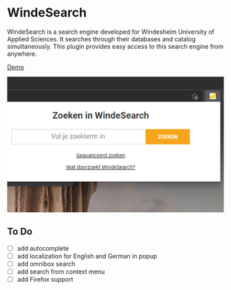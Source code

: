 # WindeSearch

WindeSearch is a search engine developed for Windesheim University of Applied Sciences. It searches through their databases and catalog simultaneously. This plugin provides easy access to this search engine from anywhere.

[Demo](https://thomasiam.github.io/WindeSearch/popup.html)

![](/screenshots/google/main.jpg)

## To Do

- [ ] add autocomplete
- [ ] add localization for English and German in popup
- [ ] add omnibox search
- [ ] add search from context menu
- [ ] add Firefox support
